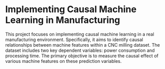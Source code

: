 # Implementing Causal Machine Learning in Manufacturing

This project focuses on implementing causal machine learning in a real manufacturing environment. Specifically, it aims to identify causal relationships between machine features within a CNC milling dataset. The dataset includes two key dependent variables: power consumption and processing time. The primary objective is to measure the causal effect of various machine features on these prediction variables.
